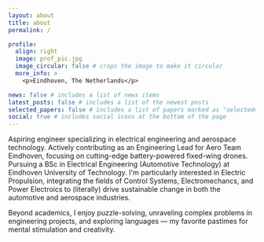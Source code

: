 ```yaml
---
layout: about
title: about
permalink: /

profile:
  align: right
  image: prof_pic.jpg
  image_circular: false # crops the image to make it circular
  more_info: >
    <p>Eindhoven, The Netherlands</p>

news: false # includes a list of news items
latest_posts: false # includes a list of the newest posts
selected_papers: false # includes a list of papers marked as "selected={true}"
social: true # includes social icons at the bottom of the page
---
```


Aspiring engineer specializing in electrical engineering and aerospace technology. Actively contributing as an Engineering Lead for Aero Team Eindhoven, focusing on cutting-edge battery-powered fixed-wing drones. Pursuing a BSc in Electrical Engineering (Automotive Technology) at Eindhoven University of Technology. I'm particularly interested in Electric Propulsion, integrating the fields of Control Systems, Electromechancs, and Power Electroics to (literally) drive sustainable change in both the automotive and aerospace industries.

Beyond academics, I enjoy puzzle-solving, unraveling complex problems in engineering projects, and exploring languages — my favorite pastimes for mental stimulation and creativity.
